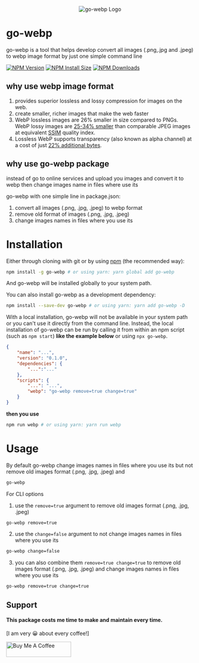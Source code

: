 <p align="center">
  <img src="https://github.com/kirwa-KO/go-webp/blob/main/go-webp-logo.png" alt="go-webp Logo">
</p>

# go-webp

go-webp is a tool that helps develop convert all images (.png,.jpg and .jpeg) to webp image format by just one simple command line
  
  [![NPM Version][npm-version-image]][npm-url]
  [![NPM Install Size][npm-install-size-image]][npm-install-size-url]
  [![NPM Downloads][npm-downloads-image]][npm-downloads-url]
  
## why use webp image format
1. provides superior lossless and lossy compression for images on the web.
2. create smaller, richer images that make the web faster
3. WebP lossless images are 26% smaller in size compared to PNGs. WebP lossy images are [25-34% smaller](https://developers.google.com/speed/webp/docs/webp_study) than comparable JPEG images at equivalent [SSIM](https://en.wikipedia.org/wiki/Structural_similarity) quality index.
4. Lossless WebP supports transparency (also known as alpha channel) at a cost of just [22% additional bytes](https://developers.google.com/speed/webp/docs/webp_lossless_alpha_study#results).

## why use go-webp package

instead of go to online services and upload you images and convert it to webp then change images name in files where use its

go-webp with one simple line in package.json:
1. convert all images (.png, .jpg, .jpeg) to webp format
2. remove old format of images (.png, .jpg, .jpeg)
3. change images names in files where you use its

# Installation

Either through cloning with git or by using [npm](http://npmjs.org) (the recommended way):
```bash
npm install -g go-webp # or using yarn: yarn global add go-webp
```

And go-webp will be installed globally to your system path.

You can also install go-webp as a development dependency:

```bash
npm install --save-dev go-webp # or using yarn: yarn add go-webp -D
```

With a local installation, go-webp will not be available in your system path or you can't use it directly from the command line. Instead, the local installation of go-webp can be run by calling it from within an npm script (such as `npm start`) **like the example below** or using `npx go-webp`.

```json
{
	"name": "...",
	"version": "0.1.0",
	"dependencies": {
		"...":"..."
	},
	"scripts": {
		"...": "...",
		"webp": "go-webp remove=true change=true"
	}
}
```

**then you use**

```bash
npm run webp # or using yarn: yarn run webp
```

# Usage

By default go-webp change images names in files where you use its but not remove old images format (.png, .jpg, .jpeg) and

```bash
go-webp
```

For CLI options
1. use the `remove=true` argument to remove old images format (.png, .jpg, .jpeg)
```bash
go-webp remove=true
```

2. use the `change=false` argument to not change images names in files where you use its
```bash
go-webp change=false
```

3. you can also combine them `remove=true change=true` to remove old images format (.png, .jpg, .jpeg) and change images names in files where you use its
```bash
go-webp remove=true change=true
```
## Support
#### This package costs me time to make and maintain every time.
[I am very 😀 about every coffee!]

<a href="https://www.buymeacoffee.com/imranbaali" target="_blank"><img src="https://cdn.buymeacoffee.com/buttons/v2/default-yellow.png" alt="Buy Me A Coffee" height="41" width="174"></a>

[npm-downloads-image]: https://badgen.net/npm/dm/go-webp
[npm-downloads-url]: https://npmcharts.com/compare/go-webp?minimal=true
[npm-install-size-image]: https://badgen.net/packagephobia/install/go-webp
[npm-install-size-url]: https://packagephobia.com/result?p=go-webp
[npm-url]: https://www.npmjs.com/package/go-webp
[npm-version-image]: https://badgen.net/npm/v/go-webp

